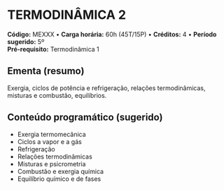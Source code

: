 # TERMODINÂMICA 2

**Código:** MEXXX • **Carga horária:** 60h (45T/15P) • **Créditos:** 4 • **Período sugerido:** 5º  
**Pré-requisito:** Termodinâmica 1

## Ementa (resumo)
Exergia, ciclos de potência e refrigeração, relações termodinâmicas, misturas e combustão, equilíbrios.

## Conteúdo programático (sugerido) 
- Exergia termomecânica
- Ciclos a vapor e a gás
- Refrigeração
- Relações termodinâmicas
- Misturas e psicrometria
- Combustão e exergia química
- Equilíbrio químico e de fases

